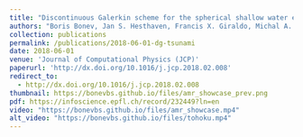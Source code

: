 ```yaml
---
title: "Discontinuous Galerkin scheme for the spherical shallow water equations with applications to tsunami modeling and prediction"
authors: "Boris Bonev, Jan S. Hesthaven, Francis X. Giraldo, Michal A. Kopera"
collection: publications
permalink: /publications/2018-06-01-dg-tsunami
date: 2018-06-01
venue: 'Journal of Computational Physics (JCP)'
paperurl: 'http://dx.doi.org/10.1016/j.jcp.2018.02.008'
redirect_to:
  - http://dx.doi.org/10.1016/j.jcp.2018.02.008
thumbnail: https://bonevbs.github.io/files/amr_showcase_prev.png
pdf: https://infoscience.epfl.ch/record/232449?ln=en
video: "https://bonevbs.github.io/files/amr_showcase.mp4"
alt_video: "https://bonevbs.github.io/files/tohoku.mp4"
---
```

